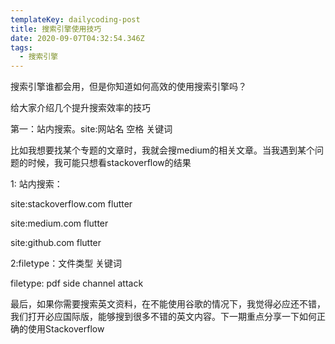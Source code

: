 ```yaml
---
templateKey: dailycoding-post
title: 搜索引擎使用技巧
date: 2020-09-07T04:32:54.346Z
tags:
  - 搜索引擎
---
```

搜索引擎谁都会用，但是你知道如何高效的使用搜索引擎吗？

给大家介绍几个提升搜索效率的技巧

第一：站内搜索。site:网站名 空格 关键词

比如我想要找某个专题的文章时，我就会搜medium的相关文章。当我遇到某个问题的时候，我可能只想看stackoverflow的结果

1: 站内搜索：

site:stackoverflow.com flutter

site:medium.com flutter

site:github.com flutter



2:filetype：文件类型 关键词 

filetype: pdf side channel attack



最后，如果你需要搜索英文资料，在不能使用谷歌的情况下，我觉得必应还不错，我们打开必应国际版，能够搜到很多不错的英文内容。下一期重点分享一下如何正确的使用Stackoverflow
